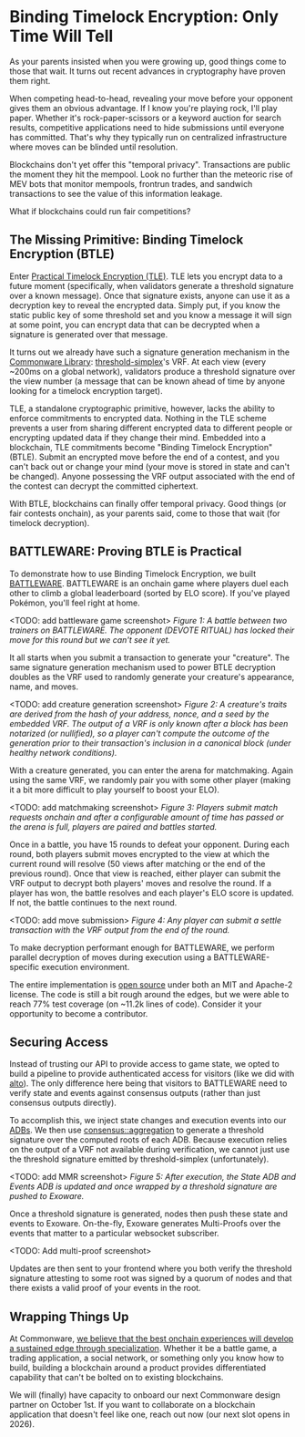 # Binding Timelock Encryption: Only Time Will Tell

As your parents insisted when you were growing up, good things come to those that wait. It turns out recent advances in cryptography have proven them right.

When competing head-to-head, revealing your move before your opponent gives them an obvious advantage. If I know you're playing rock, I'll play paper. Whether it's rock-paper-scissors or a keyword auction for search results, competitive applications need to hide submissions until everyone has committed. That's why they typically run on centralized infrastructure where moves can be blinded until resolution.

Blockchains don't yet offer this "temporal privacy". Transactions are public the moment they hit the mempool. Look no further than the meteoric rise of MEV bots that monitor mempools, frontrun trades, and sandwich transactions to see the value of this information leakage.

What if blockchains could run fair competitions?

## The Missing Primitive: Binding Timelock Encryption (BTLE)

Enter [Practical Timelock Encryption (TLE)](https://eprint.iacr.org/2023/189). TLE lets you encrypt data to a future moment (specifically, when validators generate a threshold signature over a known message). Once that signature exists, anyone can use it as a decryption key to reveal the encrypted data. Simply put, if you know the static public key of some threshold set and you know a message it will sign at some point, you can encrypt data that can be decrypted when a signature is generated over that message.

It turns out we already have such a signature generation mechanism in the [Commonware Library](https://github.com/commonwarexyz/monorepo): [threshold-simplex](https://docs.rs/commonware-consensus/latest/commonware_consensus/threshold_simplex/index.html)'s VRF. At each view (every ~200ms on a global network), validators produce a threshold signature over the view number (a message that can be known ahead of time by anyone looking for a timelock encryption target).

TLE, a standalone cryptographic primitive, however, lacks the ability to enforce commitments to encrypted data. Nothing in the TLE scheme prevents a user from sharing different encrypted data to different people or encrypting updated data if they change their mind. Embedded into a blockchain, TLE commitments become "Binding Timelock Encryption" (BTLE). Submit an encrypted move before the end of a contest, and you can't back out or change your mind (your move is stored in state and can't be changed). Anyone possessing the VRF output associated with the end of the contest can decrypt the committed ciphertext.

With BTLE, blockchains can finally offer temporal privacy. Good things (or fair contests onchain), as your parents said, come to those that wait (for timelock decryption).

## BATTLEWARE: Proving BTLE is Practical

To demonstrate how to use Binding Timelock Encryption, we built [BATTLEWARE](https://battleware.xyz). BATTLEWARE is an onchain game where players duel each other to climb a global leaderboard (sorted by ELO score). If you've played Pokémon, you'll feel right at home.

<TODO: add battleware game screenshot>
_Figure 1: A battle between two trainers on BATTLEWARE. The opponent (DEVOTE RITUAL) has locked their move for this round but we can't see it yet._

It all starts when you submit a transaction to generate your "creature". The same signature generation mechanism used to power BTLE decryption doubles as the VRF used to randomly generate your creature's appearance, name, and moves.

<TODO: add creature generation screenshot>
_Figure 2: A creature's traits are derived from the hash of your address, nonce, and a seed by the embedded VRF. The output of a VRF is only known after a block has been notarized (or nullified), so a player can't compute the outcome of the generation prior to their transaction's inclusion in a canonical block (under healthy network conditions)._

With a creature generated, you can enter the arena for matchmaking. Again using the same VRF, we randomly pair you with some other player (making it a bit more difficult to play yourself to boost your ELO).

<TODO: add matchmaking screenshot>
_Figure 3: Players submit match requests onchain and after a configurable amount of time has passed or the arena is full, players are paired and battles started._

Once in a battle, you have 15 rounds to defeat your opponent. During each round, both players submit moves encrypted to the view at which the current round will resolve (50 views after matching or the end of the previous round). Once that view is reached, either player can submit the VRF output to decrypt both players' moves and resolve the round. If a player has won, the battle resolves and each player's ELO score is updated. If not, the battle continues to the next round.

<TODO: add move submission>
_Figure 4: Any player can submit a settle transaction with the VRF output from the end of the round._

To make decryption performant enough for BATTLEWARE, we perform parallel decryption of moves during execution using a BATTLEWARE-specific execution environment.

The entire implementation is [open source](https://github.com/commonwarexyz/battleware) under both an MIT and Apache-2 license. The code is still a bit rough around the edges, but we were able to reach 77% test coverage (on ~11.2k lines of code). Consider it your opportunity to become a contributor.

## Securing Access

Instead of trusting our API to provide access to game state, we opted to build a pipeline to provide authenticated access for visitors (like we did with [alto](https://alto.commonware.xyz)). The only difference here being that visitors to BATTLEWARE need to verify state and events against consensus outputs (rather than just consensus outputs directly).

To accomplish this, we inject state changes and execution events into our [ADBs](https://docs.rs/commonware-storage/latest/commonware_storage/adb/index.html). We then use [consensus::aggregation](https://docs.rs/commonware-consensus/latest/commonware_consensus/aggregation/index.html) to generate a threshold signature over the computed roots of each ADB. Because execution relies on the output of a VRF not available during verification, we cannot just use the threshold signature emitted by threshold-simplex (unfortunately).

<TODO: add MMR screenshot>
_Figure 5: After execution, the State ADB and Events ADB is updated and once wrapped by a threshold signature are pushed to Exoware._

Once a threshold signature is generated, nodes then push these state and events to Exoware. On-the-fly, Exoware generates Multi-Proofs over the events that matter to a particular websocket subscriber.

<TODO: Add multi-proof screenshot>

Updates are then sent to your frontend where you both verify the threshold signature attesting to some root was signed by a quorum of nodes and that there exists a valid proof of your events in the root.

## Wrapping Things Up

At Commonware, [we believe that the best onchain experiences will develop a sustained edge through specialization](TODO). Whether it be a battle game, a trading application, a social network, or something only you know how to build, building a blockchain around a product provides differentiated capability that can't be bolted on to existing blockchains.

We will (finally) have capacity to onboard our next Commonware design partner on October 1st. If you want to collaborate on a blockchain application that doesn't feel like one, reach out now (our next slot opens in 2026).